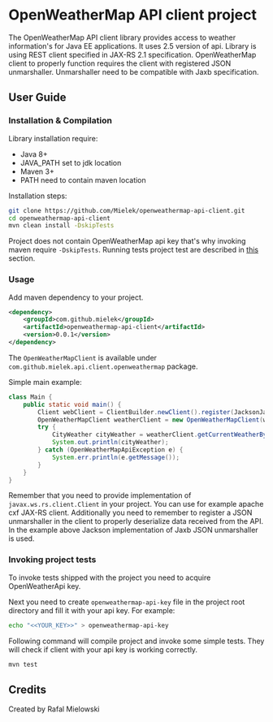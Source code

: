 # OpenWeatherMap API client project

The OpenWeatherMap API client library provides access to weather information's for Java EE applications.
It uses 2.5 version of api. Library is using REST client specified in JAX-RS 2.1 specification.
OpenWeatherMap client to properly function requires the client with registered JSON unmarshaller.
Unmarshaller need to be compatible with Jaxb specification.

## User Guide

### Installation & Compilation
Library installation require:
- Java 8+
- JAVA_PATH set to jdk location
- Maven 3+
- PATH need to contain maven location

Installation steps:
```sh
git clone https://github.com/Mielek/openweathermap-api-client.git
cd openweathermap-api-client
mvn clean install -DskipTests
```
Project does not contain OpenWeatherMap api key that's why invoking maven require `-DskipTests`.
Running tests project test are described in [this](#invoking-project-tests) section.

### Usage

Add maven dependency to your project.

```xml
<dependency>
    <groupId>com.github.mielek</groupId>
    <artifactId>openweathermap-api-client</artifactId>
    <version>0.0.1</version>
</dependency>
```

The `OpenWeatherMapClient` is available under `com.github.mielek.api.client.openweathermap` package.

Simple main example:
```java
class Main {
    public static void main() {
        Client webClient = ClientBuilder.newClient().register(JacksonJaxbJsonProvider.class);
        OpenWeatherMapClient weatherClient = new OpenWeatherMapClient(webClient, "<<YOUR_API_KEY>>");
        try {
            CityWeather cityWeather = weatherClient.getCurrentWeatherByCity("New York");
            System.out.println(cityWeather);
        } catch (OpenWeatherMapApiException e) {
            System.err.println(e.getMessage());
        }
    }
}
```
Remember that you need to provide implementation of `javax.ws.rs.client.Client` in your project.
You can use for example apache cxf JAX-RS client.
Additionally you need to remember to register a JSON unmarshaller in the client to properly deserialize data received from the API.
In the example above Jackson implementation of Jaxb JSON unmarshaller is used.

### Invoking project tests

To invoke tests shipped with the project you need to acquire OpenWeatherApi key.

Next you need to create `openweathermap-api-key` file in the project root directory and fill it with your api key. For example:

```sh
echo "<<YOUR_KEY>>" > openweathermap-api-key
```

Following command will compile project and invoke some simple tests.
They will check if client with your api key is working correctly.

```sh
mvn test
```

## Credits

Created by Rafal Mielowski

